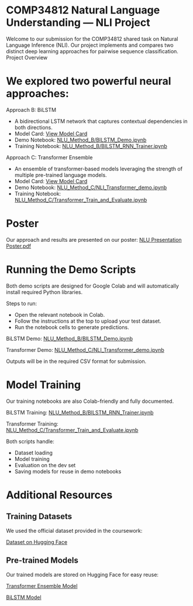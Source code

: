 # COMP34812 Natural Language Understanding — NLI Project

Welcome to our submission for the COMP34812 shared task on Natural Language Inference (NLI).
Our project implements and compares two distinct deep learning approaches for pairwise sequence classification.
Project Overview

# We explored two powerful neural approaches:
Approach B: BiLSTM
- A bidirectional LSTM network that captures contextual dependencies in both directions.
- Model Card: [View Model Card](/NLU_Method_B/my_model_card.md)
- Demo Notebook: [NLU_Method_B/BILSTM_Demo.ipynb](/NLU_Method_B/BILSTM_Demo.ipynb)
- Training Notebook: [NLU_Method_B/BILSTM_RNN_Trainer.ipynb](/NLU_Method_B/BILSTM_RNN_TrainandEvaluate.ipynb)

Approach C: Transformer Ensemble
- An ensemble of transformer-based models leveraging the strength of multiple pre-trained language models.
- Model Card: [View Model Card](/NLU_Method_C/my_model_card.md)
- Demo Notebook: [NLU_Method_C/NLI_Transformer_demo.ipynb](/NLU_Method_C/NLI_Transformer_demo.ipynb)
- Training Notebook: [NLU_Method_C/Transformer_Train_and_Evaluate.ipynb](/NLU_Method_C/Transformer_Train_and_Evaluate.ipynb)

# Poster

Our approach and results are presented on our poster: [NLU Presentation Poster.pdf](./NLU%20Presentation%20Poster.pdf)

# Running the Demo Scripts

Both demo scripts are designed for Google Colab and will automatically install required Python libraries.

Steps to run:
- Open the relevant notebook in Colab.
- Follow the instructions at the top to upload your test dataset.
- Run the notebook cells to generate predictions.

BiLSTM Demo: [NLU_Method_B/BILSTM_Demo.ipynb](/NLU_Method_B/BILSTM_Demo.ipynb)

Transformer Demo: [NLU_Method_C/NLI_Transformer_demo.ipynb](/NLU_Method_C/NLI_Transformer_demo.ipynb)


Outputs will be in the required CSV format for submission.

# Model Training

Our training notebooks are also Colab-friendly and fully documented.

BiLSTM Training: [NLU_Method_B/BILSTM_RNN_Trainer.ipynb](/NLU_Method_B/BILSTM_RNN_Trainer.ipynb)

Transformer Training: [NLU_Method_C/Transformer_Train_and_Evaluate.ipynb](/NLU_Method_C/Transformer_Train_and_Evaluate.ipynb)

Both scripts handle:
- Dataset loading
- Model training
- Evaluation on the dev set
- Saving models for reuse in demo notebooks

# Additional Resources
## Training Datasets

We used the official dataset provided in the coursework:

[Dataset on Hugging Face](https://huggingface.co/datasets/aap9002/NLU-Coursework)

## Pre-trained Models

Our trained models are stored on Hugging Face for easy reuse:

[Transformer Ensemble Model](https://huggingface.co/aap9002/NLI-Transformer-Ensemble-Model)

[BiLSTM Model](https://huggingface.co/aap9002/NLI-BILSTM)
